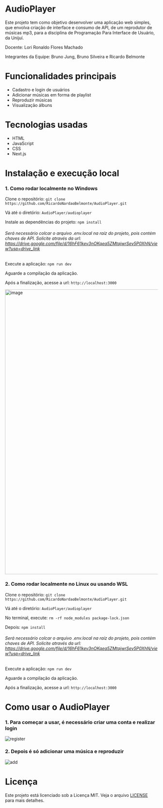 # AudioPlayer
Este projeto tem como objetivo desenvolver uma aplicação web simples, que envolva criação de interface e consumo de API, de um reprodutor de músicas mp3, para a disciplina de Programação Para Interface de Usuário, da Unijuí.

Docente: Lori Ronaldo Flores Machado

Integrantes da Equipe: Bruno Jung, Bruno Silveira e Ricardo Belmonte

# Funcionalidades principais
- Cadastro e login de usuários
- Adicionar músicas em forma de playlist
- Reproduzir músicas
- Visualização álbuns

# Tecnologias usadas
- HTML
- JavaScript
- CSS
- Next.js
# Instalação e execução local

### 1. Como rodar localmente no Windows
Clone o repositório: ```git clone https://github.com/RicardoNardaoBelmonte/AudioPlayer.git```

Vá até o diretório: ```AudioPlayer/audioplayer```

Instale as dependências do projeto: ```npm install```

###### Será necessário colcar o arquivo .env.local na raíz do projeto, pois contém chaves de API. Solicite através da url: https://drive.google.com/file/d/16hF61kev3nOKqea5ZMtajwrSev5P0XhN/view?usp=drive_link


Execute a aplicação: ```npm run dev```

Aguarde a compilação da aplicação.

Após a finalização, acesse a url: ```http://localhost:3000```

<img width="1914" height="939" alt="image" src="https://github.com/user-attachments/assets/7719c1da-5cbd-473a-ac6f-4d4d0dcde475" />

### 2. Como rodar localmente no Linux ou usando WSL
Clone o repositório: ```git clone https://github.com/RicardoNardaoBelmonte/AudioPlayer.git```

Vá até o diretório: ```AudioPlayer/audioplayer```

No terminal, execute: ```rm -rf node_modules package-lock.json```

Depois: ```npm install```

###### Será necessário colcar o arquivo .env.local na raíz do projeto, pois contém chaves de API. Solicite através da url: https://drive.google.com/file/d/16hF61kev3nOKqea5ZMtajwrSev5P0XhN/view?usp=drive_link

Execute a aplicação: ```npm run dev```

Aguarde a compilação da aplicação.

Após a finalização, acesse a url: ```http://localhost:3000```

# Como usar o AudioPlayer
### 1. Para começar a usar, é necessário criar uma conta e realizar login
![register](https://github.com/user-attachments/assets/a5f2ce88-c6c1-46bf-9edb-05731d5bde5f)

### 2. Depois é só adicionar uma música e reproduzir
![add](https://github.com/user-attachments/assets/e1238636-9f27-471b-b3fe-7fa1e60419a2)

# Licença
Este projeto está licenciado sob a Licença MIT. Veja o arquivo [LICENSE](LICENSE) para mais detalhes.










